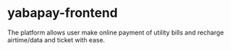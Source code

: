 # yabapay-frontend
The platform allows user make online payment of utility bills and recharge airtime/data and ticket with ease.
